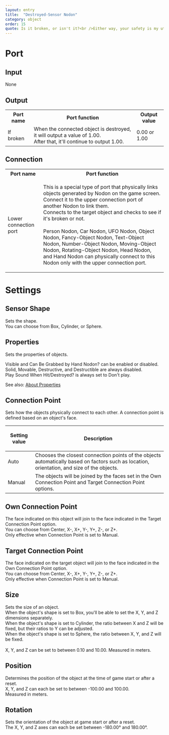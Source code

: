 ```yaml
---
layout: entry
title:  "Destroyed-Sensor Nodon"
category: object
order: 15
quote: Is it broken, or isn't it?<br />Either way, your safety is my utmost concern!
---
```

<h1>Port</h1>
<h2>Input</h2>
<p>None</p>
<h2>Output</h2>
<table class="wrapped">
  <colgroup>
    <col />
    <col />
    <col />
  </colgroup>
  <tbody>
    <tr>
      <th>Port name</th>
      <th>Port function</th>
      <th>Output value</th>
    </tr>
    <tr>
      <td label="Port name"><span>If broken</span></td>
      <td label="Port function"><span>When the connected object is destroyed, it will output a value of 1.00.<br />After that, it'll continue to output 1.00.</span></td>
      <td label="Output value"><span>0.00 or 1.00</span></td>
    </tr>
  </tbody>
</table>
<h2>Connection</h2>
<table class="wrapped">
  <colgroup>
    <col />
    <col />
  </colgroup>
  <tbody>
    <tr>
      <th>Port name</th>
      <th>Port function</th>
    </tr>
    <tr>
      <td label="Port name"><span>Lower connection port</span></td>
      <td label="Port function">
        <p>This is a special type of port that physically links objects generated by Nodon on the game screen. Connect it to the upper connection port of another Nodon to link them.<br />Connects to the target object and checks to see if it's broken or not.<br>
        <br>Person Nodon, Car Nodon, UFO Nodon, Object Nodon, Fancy-Object Nodon, Text-Object Nodon, Number-Object Nodon, Moving-Object Nodon, Rotating-Object Nodon, Head Nodon, and Hand Nodon can physically connect to this Nodon only with the upper connection port.</p>
      </td>
    </tr>
  </tbody>
</table>
<h1>Settings</h1>
<h2>Sensor Shape</h2>
<p>Sets the shape.<br />You can choose from Box, Cylinder, or Sphere.</p>
<h2>Properties</h2>
<p>Sets the properties of objects.</p>
<p>Visible and Can Be Grabbed by Hand Nodon? can be enabled or disabled.<br />Solid, Movable, Destructive, and Destructible are always disabled.<br />Play Sound When Hit/Destroyed? is always set to Don't play.</p>
<p>See also: <a href="/nodopedia/tips/properties">About Properties</a></p>
<h2>Connection Point</h2>
<p>Sets how the objects physically connect to each other. A connection point is defined based on an object's face.</p>
<table class="wrapped">
  <colgroup>
    <col />
    <col />
  </colgroup>
  <thead>
    <tr>
      <th>
        <p>Setting value</p>
      </th>
      <th>
        <p>Description</p>
      </th>
    </tr>
  </thead>
  <tbody>
    <tr>
        <td label="Setting value"><span>Auto</span></td>
        <td label="Description"><span>Chooses the closest connection points of the objects automatically based on factors such as location, orientation, and size of the objects.</span></td>
    </tr>
    <tr>
        <td label="Setting value"><span>Manual</span></td>
        <td label="Description"><span>The objects will be joined by the faces set in the Own Connection Point and Target Connection Point options.</span></td>
    </tr>
  </tbody>
</table>
<h2>Own Connection Point</h2>
<p>The face indicated on this object will join to the face indicated in the Target Connection Point option.<br />You can choose from Center, X-, X+, Y-, Y+, Z-, or Z+.<br />Only effective when Connection Point is set to Manual.</p>
<h2>Target Connection Point</h2>
<p>The face indicated on the target object will join to the face indicated in the Own Connection Point option.<br />You can choose from Center, X-, X+, Y-, Y+, Z-, or Z+.<br />Only effective when Connection Point is set to Manual.</p>
<h2>Size</h2>
<p>Sets the size of an object.<br />When the object's shape is set to Box, you'll be able to set the X, Y, and Z<br />dimensions separately.<br />When the object's shape is set to Cylinder, the ratio between X and Z will be fixed, but their ratios to Y can be adjusted.<br />When the object's shape is set to Sphere, the ratio between X, Y, and Z will be fixed.<br /><br />X, Y, and Z can be set to between 0.10 and 10.00. Measured in meters.</p>
<h2>Position</h2>
<p>Determines the position of the object at the time of game start or after a reset.<br />X, Y, and Z can each be set to between -100.00 and 100.00.<br />Measured in meters.</p>
<h2>Rotation</h2>
<p>Sets the orientation of the object at game start or after a reset.<br />The X, Y, and Z axes can each be set between -180.00° and 180.00°.</p>